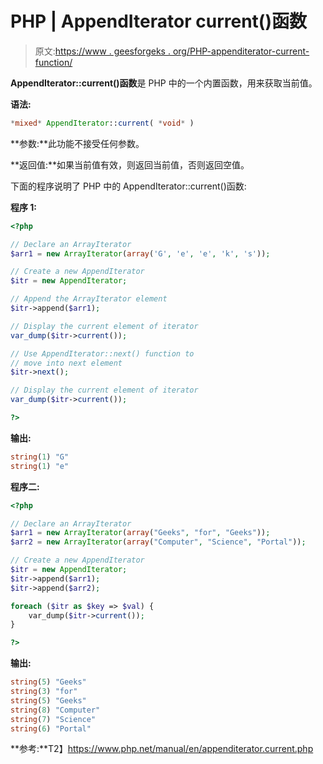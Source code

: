 # PHP | AppendIterator current()函数

> 原文:[https://www . geesforgeks . org/PHP-appenditerator-current-function/](https://www.geeksforgeeks.org/php-appenditerator-current-function/)

**AppendIterator::current()函数**是 PHP 中的一个内置函数，用来获取当前值。

**语法:**

```php
*mixed* AppendIterator::current( *void* )
```

**参数:**此功能不接受任何参数。

**返回值:**如果当前值有效，则返回当前值，否则返回空值。

下面的程序说明了 PHP 中的 AppendIterator::current()函数:

**程序 1:**

```php
<?php

// Declare an ArrayIterator
$arr1 = new ArrayIterator(array('G', 'e', 'e', 'k', 's'));

// Create a new AppendIterator
$itr = new AppendIterator;

// Append the ArrayIterator element
$itr->append($arr1);

// Display the current element of iterator
var_dump($itr->current());

// Use AppendIterator::next() function to
// move into next element
$itr->next();

// Display the current element of iterator
var_dump($itr->current());

?>
```

**输出:**

```php
string(1) "G"
string(1) "e"

```

**程序二:**

```php
<?php

// Declare an ArrayIterator
$arr1 = new ArrayIterator(array("Geeks", "for", "Geeks"));
$arr2 = new ArrayIterator(array("Computer", "Science", "Portal"));

// Create a new AppendIterator
$itr = new AppendIterator;
$itr->append($arr1);
$itr->append($arr2);

foreach ($itr as $key => $val) {
    var_dump($itr->current());
}

?>
```

**输出:**

```php
string(5) "Geeks"
string(3) "for"
string(5) "Geeks"
string(8) "Computer"
string(7) "Science"
string(6) "Portal"

```

**参考:**T2】https://www.php.net/manual/en/appenditerator.current.php